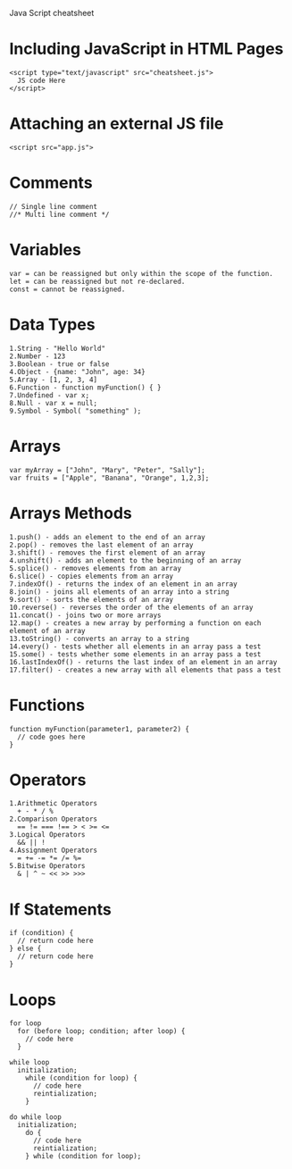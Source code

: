 Java Script cheatsheet

  # Including JavaScript in HTML Pages
    <script type="text/javascript" src="cheatsheet.js">
      JS code Here
    </script>



  # Attaching an external JS file
    <script src="app.js">

  # Comments
    // Single line comment
    //* Multi line comment */

  # Variables
    var = can be reassigned but only within the scope of the function.
    let = can be reassigned but not re-declared.
    const = cannot be reassigned.

  # Data Types
    1.String - "Hello World"
    2.Number - 123
    3.Boolean - true or false
    4.Object - {name: "John", age: 34}
    5.Array - [1, 2, 3, 4]
    6.Function - function myFunction() { }
    7.Undefined - var x;
    8.Null - var x = null;
    9.Symbol - Symbol( "something" );

  # Arrays
    var myArray = ["John", "Mary", "Peter", "Sally"];
    var fruits = ["Apple", "Banana", "Orange", 1,2,3];

  # Arrays Methods
    1.push() - adds an element to the end of an array
    2.pop() - removes the last element of an array
    3.shift() - removes the first element of an array
    4.unshift() - adds an element to the beginning of an array
    5.splice() - removes elements from an array
    6.slice() - copies elements from an array
    7.indexOf() - returns the index of an element in an array
    8.join() - joins all elements of an array into a string
    9.sort() - sorts the elements of an array
    10.reverse() - reverses the order of the elements of an array
    11.concat() - joins two or more arrays
    12.map() - creates a new array by performing a function on each element of an array
    13.toString() - converts an array to a string
    14.every() - tests whether all elements in an array pass a test
    15.some() - tests whether some elements in an array pass a test
    16.lastIndexOf() - returns the last index of an element in an array
    17.filter() - creates a new array with all elements that pass a test

  # Functions
    function myFunction(parameter1, parameter2) {
      // code goes here
    }
  
  # Operators
    1.Arithmetic Operators
      + - * / %
    2.Comparison Operators
      == != === !== > < >= <=
    3.Logical Operators
      && || !
    4.Assignment Operators
      = += -= *= /= %=
    5.Bitwise Operators
      & | ^ ~ << >> >>>
  
  # If Statements
    if (condition) {
      // return code here
    } else {
      // return code here
    }

  # Loops
    for loop
      for (before loop; condition; after loop) {
        // code here
      }
    
    while loop
      initialization;
        while (condition for loop) {
          // code here
          reintialization;
        }

    do while loop
      initialization;
        do {
          // code here
          reintialization;
        } while (condition for loop);